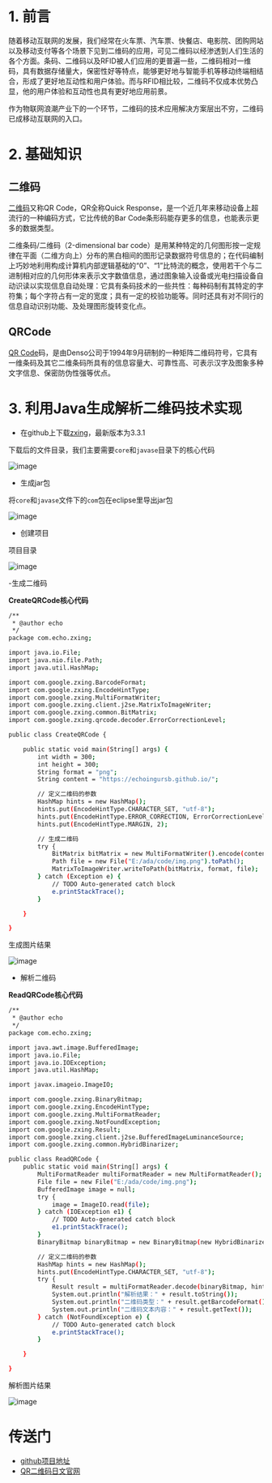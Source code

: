 # 1. 前言

随着移动互联网的发展，我们经常在火车票、汽车票、快餐店、电影院、团购网站以及移动支付等各个场景下见到二维码的应用，可见二维码以经渗透到人们生活的各个方面。条码、二维码以及RFID被人们应用的更普遍一些，二维码相对一维码，具有数据存储量大，保密性好等特点，能够更好地与智能手机等移动终端相结合，形成了更好地互动性和用户体验。而与RFID相比较，二维码不仅成本优势凸显，他的用户体验和互动性也具有更好地应用前景。

作为物联网浪潮产业下的一个环节，二维码的技术应用解决方案层出不穷，二维码已成移动互联网的入口。

# 2. 基础知识

## 二维码

[二维码](https://baike.baidu.com/item/%E4%BA%8C%E7%BB%B4%E7%A0%81/2385673?fr=aladdin)又称QR Code，QR全称Quick Response，是一个近几年来移动设备上超流行的一种编码方式，它比传统的Bar Code条形码能存更多的信息，也能表示更多的数据类型。

二维条码/二维码（2-dimensional bar code）是用某种特定的几何图形按一定规律在平面（二维方向上）分布的黑白相间的图形记录数据符号信息的；在代码编制上巧妙地利用构成计算机内部逻辑基础的“0”、“1”比特流的概念，使用若干个与二进制相对应的几何形体来表示文字数值信息，通过图象输入设备或光电扫描设备自动识读以实现信息自动处理：它具有条码技术的一些共性：每种码制有其特定的字符集；每个字符占有一定的宽度；具有一定的校验功能等。同时还具有对不同行的信息自动识别功能、及处理图形旋转变化点。

## QRCode

[QR Code](https://baike.baidu.com/item/QRCode/10336647?fr=aladdin&fromid=10462339&fromtitle=QR+Code)码，是由Denso公司于1994年9月研制的一种矩阵二维码符号，它具有一维条码及其它二维条码所具有的信息容量大、可靠性高、可表示汉字及图象多种文字信息、保密防伪性强等优点。


# 3. 利用Java生成解析二维码技术实现

- 在github上下载[zxing](https://github.com/zxing/zxing)，最新版本为3.3.1

下载后的文件目录，我们主要需要`core`和`javase`目录下的核心代码

![image](https://raw.githubusercontent.com/Echoingursb/gallery/master/%E4%BD%BF%E7%94%A8zxing%E7%94%9F%E6%88%90%E8%A7%A3%E6%9E%90%E4%BA%8C%E7%BB%B4%E7%A0%81/eejqmkx0ozg5wx4580o46r.png)

- 生成jar包

将`core`和`javase`文件下的`com`包在eclipse里导出jar包

![image](https://raw.githubusercontent.com/Echoingursb/gallery/master/%E4%BD%BF%E7%94%A8zxing%E7%94%9F%E6%88%90%E8%A7%A3%E6%9E%90%E4%BA%8C%E7%BB%B4%E7%A0%81/z3mrvzkm15uagtk4dza5o8.png)

- 创建项目

项目目录

![image](https://raw.githubusercontent.com/Echoingursb/gallery/master/%E4%BD%BF%E7%94%A8zxing%E7%94%9F%E6%88%90%E8%A7%A3%E6%9E%90%E4%BA%8C%E7%BB%B4%E7%A0%81/j5qltzteyyv9eewof1rbj2.png)

-生成二维码

**CreateQRCode核心代码**
```bash
/**
 * @author echo
 */
package com.echo.zxing;

import java.io.File;
import java.nio.file.Path;
import java.util.HashMap;

import com.google.zxing.BarcodeFormat;
import com.google.zxing.EncodeHintType;
import com.google.zxing.MultiFormatWriter;
import com.google.zxing.client.j2se.MatrixToImageWriter;
import com.google.zxing.common.BitMatrix;
import com.google.zxing.qrcode.decoder.ErrorCorrectionLevel;

public class CreateQRCode {

    public static void main(String[] args) {
        int width = 300;
        int height = 300;
        String format = "png";
        String content = "https://echoingursb.github.io/";

        // 定义二维码的参数
        HashMap hints = new HashMap();
        hints.put(EncodeHintType.CHARACTER_SET, "utf-8");
        hints.put(EncodeHintType.ERROR_CORRECTION, ErrorCorrectionLevel.M);
        hints.put(EncodeHintType.MARGIN, 2);

        // 生成二维码
        try {
            BitMatrix bitMatrix = new MultiFormatWriter().encode(content, BarcodeFormat.QR_CODE, width, height, hints);
            Path file = new File("E:/ada/code/img.png").toPath();
            MatrixToImageWriter.writeToPath(bitMatrix, format, file);
        } catch (Exception e) {
            // TODO Auto-generated catch block
            e.printStackTrace();
        }

    }

}

```
生成图片结果

![image](https://raw.githubusercontent.com/Echoingursb/gallery/master/%E4%BD%BF%E7%94%A8zxing%E7%94%9F%E6%88%90%E8%A7%A3%E6%9E%90%E4%BA%8C%E7%BB%B4%E7%A0%81/24sh3k9yt9tbr3vfgsyav9.png)

- 解析二维码

**ReadQRCode核心代码**


```bash
/**
 * @author echo
 */
package com.echo.zxing;

import java.awt.image.BufferedImage;
import java.io.File;
import java.io.IOException;
import java.util.HashMap;

import javax.imageio.ImageIO;

import com.google.zxing.BinaryBitmap;
import com.google.zxing.EncodeHintType;
import com.google.zxing.MultiFormatReader;
import com.google.zxing.NotFoundException;
import com.google.zxing.Result;
import com.google.zxing.client.j2se.BufferedImageLuminanceSource;
import com.google.zxing.common.HybridBinarizer;

public class ReadQRCode {
    public static void main(String[] args) {
        MultiFormatReader multiFormatReader = new MultiFormatReader();
        File file = new File("E:/ada/code/img.png");
        BufferedImage image = null;
        try {
            image = ImageIO.read(file);
        } catch (IOException e1) {
            // TODO Auto-generated catch block
            e1.printStackTrace();
        }
        BinaryBitmap binaryBitmap = new BinaryBitmap(new HybridBinarizer(new BufferedImageLuminanceSource(image)));

        // 定义二维码的参数
        HashMap hints = new HashMap();
        hints.put(EncodeHintType.CHARACTER_SET, "utf-8");
        try {
            Result result = multiFormatReader.decode(binaryBitmap, hints);
            System.out.println("解析结果：" + result.toString());
            System.out.println("二维码类型：" + result.getBarcodeFormat());
            System.out.println("二维码文本内容：" + result.getText());
        } catch (NotFoundException e) {
            // TODO Auto-generated catch block
            e.printStackTrace();
        }

    }

}

```
解析图片结果

![image](https://raw.githubusercontent.com/Echoingursb/gallery/master/%E4%BD%BF%E7%94%A8zxing%E7%94%9F%E6%88%90%E8%A7%A3%E6%9E%90%E4%BA%8C%E7%BB%B4%E7%A0%81/f16ya5p9g0wv7esomaatid.png)

# 传送门

- [github项目地址](http://note.youdao.com/)
- [QR二维码日文官网](http://www.qrcode.com/zh/index.html)